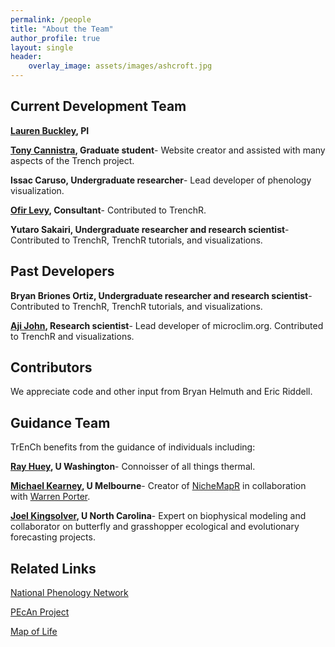 ```yaml
---
permalink: /people
title: "About the Team"
author_profile: true
layout: single
header: 
    overlay_image: assets/images/ashcroft.jpg
---
```

## Current Development Team

**[Lauren Buckley](http://faculty.washington.edu/lbuckley/), PI**

**[Tony Cannistra](http://anthonycannistra.com/), Graduate student**- Website creator and assisted with many aspects of the Trench project.

**Issac Caruso, Undergraduate researcher**- Lead developer of phenology visualization.

**[Ofir Levy](http://www.biophysical-ecology.com/), Consultant**- Contributed to TrenchR.

**Yutaro Sakairi, Undergraduate researcher and research scientist**- Contributed to TrenchR, TrenchR tutorials, and visualizations.

## Past Developers
**Bryan Briones Ortiz, Undergraduate researcher and research scientist**- Contributed to TrenchR, TrenchR tutorials, and visualizations.

**[Aji John](http://www.ajijohn.com/), Research scientist**- Lead developer of microclim.org. Contributed to TrenchR and visualizations.

## Contributors
We appreciate code and other input from Bryan Helmuth and Eric Riddell.

## Guidance Team

TrEnCh benefits from the guidance of individuals including:

**[Ray Huey](http://faculty.washington.edu/hueyrb/), U Washington**- Connoisser of all things thermal.

**[Michael Kearney](https://camelunimelb.wordpress.com/), U Melbourne**- Creator of [NicheMapR](https://github.com/mrke/NicheMapR) in collaboration with [Warren Porter](http://zoology.wisc.edu/faculty/por/por.html).

**[Joel Kingsolver](http://jgking.web.unc.edu/), U North Carolina**- Expert on biophysical modeling and collaborator on butterfly and grasshopper ecological and evolutionary forecasting projects.

## Related Links 

[National Phenology Network](https://www.usanpn.org/) 

[PEcAn Project](http://pecanproject.github.io/)

[Map of Life](https://www.mol.org/)
